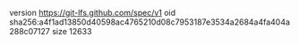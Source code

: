 version https://git-lfs.github.com/spec/v1
oid sha256:a4f1ad13850d40598ac4765210d08c7953187e3534a2684a4fa404a288c07127
size 12633
